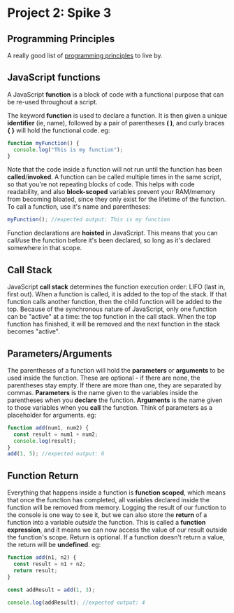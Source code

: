 # Project 2: Spike 3

## Programming Principles

A really good list of [programming principles](https://www.makeuseof.com/tag/basic-programming-principles/) to live by.

## JavaScript functions

A JavaScript **function** is a block of code with a functional purpose that can be re-used throughout a script.

The keyword **function** is used to declare a function. It is then given a unique **identifier** (ie, name), followed by a pair of parentheses **( )**, and curly braces **{ }** will hold the functional code. eg:

```js
function myFunction() {
  console.log("This is my function");
}
```

Note that the code inside a function will not run until the function has been **called**/**invoked**. A function can be called multiple times in the same script, so that you're not repeating blocks of code. This helps with code readability, and also **block-scoped** variables prevent your RAM/memory from becoming bloated, since they only exist for the lifetime of the function. To call a function, use it's name and parentheses:

```js
myFunction(); //expected output: This is my function
```

Function declarations are **hoisted** in JavaScript. This means that you can call/use the function before it's been declared, so long as it's declared somewhere in that scope.

## Call Stack

JavaScript **call stack** determines the function execution order: LIFO (last in, first out). When a function is called, it is added to the top of the stack. If that function calls another function, then the child function will be added to the top. Because of the synchronous nature of JavaScript, only one function can be "active" at a time: the top function in the call stack. When the top function has finished, it will be removed and the next function in the stack becomes "active". 

## Parameters/Arguments

The parentheses of a function will hold the **parameters** or **arguments** to be used inside the function. These are optional - if there are none, the parentheses stay empty. If there are more than one, they are separated by commas. **Parameters** is the name given to the variables inside the parentheses when you **declare** the function. **Arguments** is the name given to those variables when you **call** the function. Think of parameters as a placeholder for arguments. eg:

```js
function add(num1, num2) {
  const result = num1 + num2;
  console.log(result);
}
add(1, 5); //expected output: 6
```

## Function Return

Everything that happens inside a function is **function scoped**, which means that once the function has completed, all variables declared inside the function will be removed from memory. Logging the result of our function to the console is one way to see it, but we can also store the **return** of a function into a variable _outside_ the function. This is called a **function expression**, and it means we can now access the value of our result outside the function's scope. Return is optional. If a function doesn't return a value, the return will be **undefined**. eg:

```js
function add(n1, n2) {
  const result = n1 + n2;
  return result;
}

const addResult = add(1, 3);

console.log(addResult); //expected output: 4
```